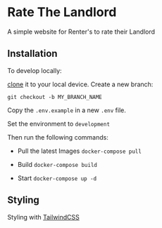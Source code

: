 # Rate The Landlord

A simple website for Renter's to rate their Landlord

## Installation

To develop locally:

[clone](https://help.github.com/articles/cloning-a-repository/) it to your local
device. Create a new branch:

```
git checkout -b MY_BRANCH_NAME
```

Copy the `.env.example` in a new `.env` file.

Set the environment to `development`

Then run the following commands:

- Pull the latest Images `docker-compose pull`

- Build `docker-compose build`

- Start `docker-compose up -d`

## Styling

Styling with [TailwindCSS](https://tailwindcss.com/)
